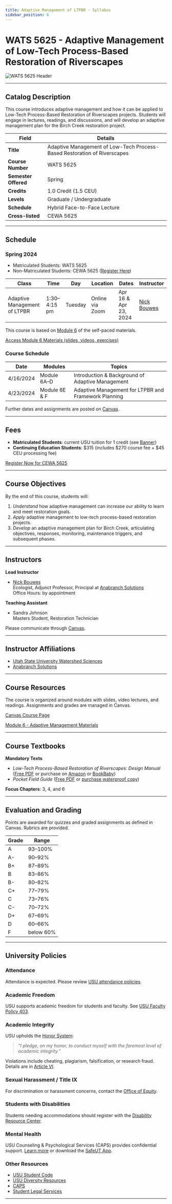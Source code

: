 ```yaml
---
title: Adaptive Management of LTPBR - Syllabus
sidebar_position: 6
---
```


# WATS 5625 - Adaptive Management of Low-Tech Process-Based Restoration of Riverscapes

![WATS 5625 Header](/img/courses/WATS-5625_header_C.png)

---

## Catalog Description

This course introduces adaptive management and how it can be applied to Low-Tech Process-Based Restoration of Riverscapes projects. Students will engage in lectures, readings, and discussions, and will develop an adaptive management plan for the Birch Creek restoration project.

| **Field** | **Details** |
|-----------|-------------|
| **Title** | Adaptive Management of Low-Tech Process-Based Restoration of Riverscapes |
| **Course Number** | WATS 5625 |
| **Semester Offered** | Spring |
| **Credits** | 1.0 Credit (1.5 CEU) |
| **Levels** | Graduate / Undergraduate |
| **Schedule** | Hybrid Face-to-Face Lecture |
| **Cross-listed** | CEWA 5625 |


---

## Schedule

### Spring 2024

- Matriculated Students: WATS 5625  
- Non-Matriculated Students: CEWA 5625 ([Register Here](https://cpe.usu.edu/search/publicCourseSearchDetails.do?method=load&courseId=1015430))

| Class | Time | Day | Location | Dates | Instructor |
|-------|------|-----|----------|-------|------------|
| Adaptive Management of LTPBR | 1:30–4:15 pm | Tuesday | Online via Zoom | Apr 16 & Apr 23, 2024 | [Nick Bouwes](/workshops/2020/SGI/#instruction-team) |

This course is based on [Module 6](/workshops/2020/SGI/Modules/module6) of the self-paced materials.

[Access Module 6 Materials (slides, videos, exercises)](/workshops/2020/SGI/Modules/module6)

### Course Schedule

| Date | Modules | Topics |
|------|---------|--------|
| 4/16/2024 | Module 6A–D | Introduction & Background of Adaptive Management |
| 4/23/2024 | Module 6E & F | Adaptive Management for LTPBR and Framework Planning |

Further dates and assignments are posted on [Canvas](https://usu.instructure.com/courses/753154).

---

## Fees

- **Matriculated Students**: current USU tuition for 1 credit (see [Banner](http://banner.usu.edu))
- **Continuing Education Students**: $315 (includes $270 course fee + $45 CEU processing fee)  

[Register Now for CEWA 5625](https://cpe.usu.edu/search/publicCourseSearchDetails.do?method=load&courseId=1015430)

---

## Course Objectives

By the end of this course, students will:

1. *Understand* how adaptive management can increase our ability to learn and meet restoration goals.  
2. *Apply* adaptive management to low-tech process-based restoration projects.  
3. *Develop* an adaptive management plan for Birch Creek, articulating objectives, responses, monitoring, maintenance triggers, and subsequent phases.

---

## Instructors

**Lead Instructor**  
- [Nick Bouwes](https://www.researchgate.net/profile/Nick_Bouwes)  
  Ecologist, Adjunct Professor, Principal at [Anabranch Solutions](https://www.anabranchsolutions.com/nick-bouwes.html)  
  Office Hours: by appointment

**Teaching Assistant**  
- Sandra Johnson  
  Masters Student, Restoration Technician

Please communicate through [Canvas](https://usu.instructure.com/courses/753154).

---

## Instructor Affiliations

- [Utah State University Watershed Sciences](https://qcnr.usu.edu/wats/index)  
- [Anabranch Solutions](https://www.anabranchsolutions.com)

---

## Course Resources

The course is organized around modules with slides, video lectures, and readings. Assignments and grades are managed in Canvas.  

[Canvas Course Page](https://usu.instructure.com/courses/753154)

[Module 6 - Adaptive Management Materials](/workshops/2020/SGI/Modules/module6)

---

## Course Textbooks

**Mandatory Texts**  

- *Low-Tech Process-Based Restoration of Riverscapes: Design Manual* ([Free PDF](/manual) or purchase on [Amazon](https://www.amazon.com/Low-Tech-Process-Based-Restoration-Riverscapes-Design/dp/1543972993) or [BookBaby](https://store.bookbaby.com/bookshop/book/index.aspx?bookURL=Low-Tech-Process-Based-Restoration-of-Riverscapes))  
- *Pocket Field Guide* ([Free PDF](/resources/pocket) or [purchase waterproof copy](http://www.anabranchsolutions.com/store/p7/pocketguide.html))

**Focus Chapters**: 3, 4, and 6  

---

## Evaluation and Grading

Points are awarded for quizzes and graded assignments as defined in Canvas. Rubrics are provided.

| Grade | Range |
|-------|-------|
| A | 93–100% |
| A- | 90–92% |
| B+ | 87–89% |
| B | 83–86% |
| B- | 80–82% |
| C+ | 77–79% |
| C | 73–76% |
| C- | 70–72% |
| D+ | 67–69% |
| D | 60–66% |
| F | below 60% |

---

## University Policies

### Attendance

Attendance is expected. Please review [USU attendance policies](https://catalog.usu.edu/content.php?catoid=12&navoid=3160).

### Academic Freedom

USU supports academic freedom for students and faculty. See [USU Faculty Policy 403](http://www.usu.edu/hr/files/uploads/Policies/403.pdf).

### Academic Integrity

USU upholds the [Honor System](https://studentconduct.usu.edu/studentcode/article6):

> *“I pledge, on my honor, to conduct myself with the foremost level of academic integrity.”*

Violations include cheating, plagiarism, falsification, or research fraud. Details are in [Article VI](https://studentconduct.usu.edu/studentcode/article6).

### Sexual Harassment / Title IX

For discrimination or harassment concerns, contact the [Office of Equity](https://equity.usu.edu/).

### Students with Disabilities

Students needing accommodations should register with the [Disability Resource Center](http://www.usu.edu/drc/).

### Mental Health

USU Counseling & Psychological Services (CAPS) provides confidential support. [Learn more](https://counseling.usu.edu) or download the [SafeUT App](https://healthcare.utah.edu/uni/programs/safe-ut-smartphone-app).

### Other Resources

- [USU Student Code](https://studentconduct.usu.edu/studentcode/)  
- [USU Diversity Resources](https://www.usu.edu/provost/diversity)  
- [CAPS](https://counseling.usu.edu)  
- [Student Legal Services](https://ususa.usu.edu/student-association/student-advocacy/legal-services)

---

